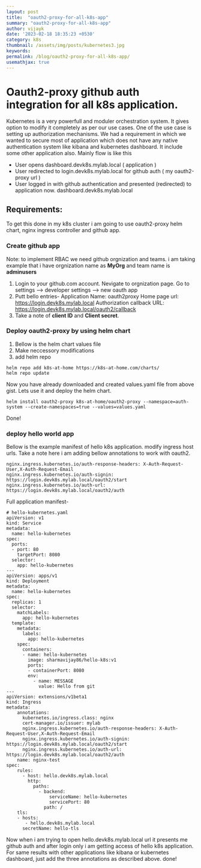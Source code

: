 ```yaml
---
layout: post
title:  "oauth2-proxy-for-all-k8s-app"
summary: "oauth2-proxy-for-all-k8s-app"
author: vijayk
date: '2023-02-18 18:35:23 +0530'
category: k8s
thumbnail: /assets/img/posts/kubernetes3.jpg
keywords: 
permalink: /blog/oauth2-proxy-for-all-k8s-app/
usemathjax: true
---
```

# Oauth2-proxy github auth integration for all k8s application.
Kubernetes is a very powerfull and moduler orchestration system. It gives option to modify it completely as per our use cases. One of the use case is setting up authorization mechanisms.
We had a requirement in which we wanted to secure most of application which does not have any native authentication system like kibana and kubernetes dashboard. It include some other application also.
Mainly flow is like this   
- User opens dashboard.devk8s.mylab.local ( application )
- User redirected to login.devk8s.mylab.local for github auth ( my oauth2-proxy url )
- User logged in with github authentication and presented (redirected) to application now. dashboard.devk8s.mylab.local

## Requirements:
To get this done in my k8s cluster i am going to use oauth2-proxy helm chart, nginx ingress controller and github app.

### Create github app
Note: to implement RBAC we need github orgnization and teams. i am taking example that i have orgnization name as **MyOrg** and team name is **adminusers**
1. Login to your github.com account. Nevigate to orgnization page. Go to settings --> developer settings --> new oauth app
2. Putt bello entries-
   Application Name:  oauth2proxy
   Home page url: https://login.devk8s.mylab.local
   Authorization callback URL: https://login.devk8s.mylab.local/oauth2/callback
3. Take a note of **client ID** and **Client secret**.

### Deploy oauth2-proxy by using helm chart

1. Bellow is the helm chart values file <script src="https://gist.github.com/sharmavijay86/1fa19b9775462e1794c48b9b3feb8c49.js"></script>
2. Make neccessory modifications
3. add helm repo 

```
helm repo add k8s-at-home https://k8s-at-home.com/charts/
helm repo update
```
Now you have already downloaded and created values.yaml file from above gist. Lets use it and deploy the helm chart.
```
helm install oauth2-proxy k8s-at-home/oauth2-proxy --namespace=auth-system --create-namespaces=true --values=values.yaml
```
Done!
### deploy hello world app
Bellow is the example manifest of hello k8s application. modify ingress host urls. Take a note here i am adding bellow annotations to work with oauth2.
```
nginx.ingress.kubernetes.io/auth-response-headers: X-Auth-Request-User,X-Auth-Request-Email
nginx.ingress.kubernetes.io/auth-signin: https://login.devk8s.mylab.local/oauth2/start
nginx.ingress.kubernetes.io/auth-url: https://login.devk8s.mylab.local/oauth2/auth
```
Full application manifest-
```
# hello-kubernetes.yaml
apiVersion: v1
kind: Service
metadata:
  name: hello-kubernetes
spec:
  ports:
  - port: 80
    targetPort: 8080
  selector:
    app: hello-kubernetes
---
apiVersion: apps/v1
kind: Deployment
metadata:
  name: hello-kubernetes
spec:
  replicas: 1
  selector:
    matchLabels:
      app: hello-kubernetes
  template:
    metadata:
      labels:
        app: hello-kubernetes
    spec:
      containers:
      - name: hello-kubernetes
        image: sharmavijay86/hello-k8s:v1
        ports:
        - containerPort: 8080
        env:
          - name: MESSAGE
            value: Hello from git 
---
apiVersion: extensions/v1beta1
kind: Ingress
metadata:
    annotations:
      kubernetes.io/ingress.class: nginx
      cert-manager.io/issuer: mylab
      nginx.ingress.kubernetes.io/auth-response-headers: X-Auth-Request-User,X-Auth-Request-Email
      nginx.ingress.kubernetes.io/auth-signin: https://login.devk8s.mylab.local/oauth2/start
      nginx.ingress.kubernetes.io/auth-url: https://login.devk8s.mylab.local/oauth2/auth
    name: nginx-test
spec:
    rules:
      - host: hello.devk8s.mylab.local
        http:
          paths:
            - backend:
                serviceName: hello-kubernetes
                servicePort: 80
              path: /
    tls:
    - hosts:
       - hello.devk8s.mylab.local
      secretName: hello-tls
  ```
  Now when i am trying to open hello.devk8s.mylab.local url it presents me github auth  and after login only i am getting access of hello k8s application.
  For same results with other applications like kibana or kubernetes dashboard, just add the three annotations as described above. done!
